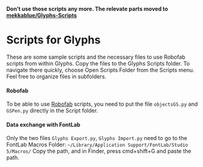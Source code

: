 **Don’t use those scripts any more. The relevate parts moved to [mekkablue/Glyphs-Scripts](https://github.com/mekkablue/Glyphs-Scripts)**

# Scripts for Glyphs
These are some sample scripts and the necessary files to use Robofab scripts from within Glyphs.
Copy the files to the Glyphs Scripts folder. To navigate there quickly, choose Open Scripts Folder from the Scripts menu.
Feel free to organize files in subfolders.

#### Robofab 
To be able to use [Robofab](http://robofab.com) scripts, you need to put the file `objectsGS.py` and `GSPen.py` directly in the Script folder.

#### Data exchange with FontLab
Only the two files `Glyphs Export.py`, `Glyphs Import.py` need to go to the FontLab Macros Folder:
`~/Library/Application Support/FontLab/Studio 5/Macros/`
Copy the path, and in Finder, press cmd+shift+G and paste the path.
